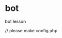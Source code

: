 # bot
bot lesson


// please make config.php
<?php

    // twitter Oauth settings
    require_once(__DIR__ . '/vendor/autoload.php');

    define('CONSUMER_KEY', 'your consumer key');
    define('CONSUMER_SECRET', 'your consumer secret');
    define('ACCESS_TOKEN', 'your access token');
    define('ACCESS_TOKEN_SECRET', 'your access token secret');

?>
